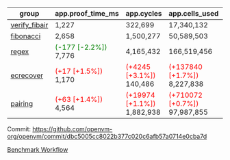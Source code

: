 | group | app.proof_time_ms | app.cycles | app.cells_used | leaf.proof_time_ms | leaf.cycles | leaf.cells_used |
| -- | -- | -- | -- | -- | -- | -- |
| [verify_fibair](https://github.com/openvm-org/openvm/blob/benchmark-results/benchmarks-pr/1887/verify_fibair-dbc5005cc8022b377c020c6afb57a0714e0cba7d.md) | 1,227 |  322,699 |  17,340,132 |- | - | - |
| [fibonacci](https://github.com/openvm-org/openvm/blob/benchmark-results/benchmarks-pr/1887/fibonacci-dbc5005cc8022b377c020c6afb57a0714e0cba7d.md) | 2,658 |  1,500,277 |  50,589,503 |- | - | - |
| [regex](https://github.com/openvm-org/openvm/blob/benchmark-results/benchmarks-pr/1887/regex-dbc5005cc8022b377c020c6afb57a0714e0cba7d.md) |<span style='color: green'>(-177 [-2.2%])</span> 7,776 |  4,165,432 |  166,519,456 |- | - | - |
| [ecrecover](https://github.com/openvm-org/openvm/blob/benchmark-results/benchmarks-pr/1887/ecrecover-dbc5005cc8022b377c020c6afb57a0714e0cba7d.md) |<span style='color: red'>(+17 [+1.5%])</span> 1,170 | <span style='color: red'>(+4245 [+3.1%])</span> 140,486 | <span style='color: red'>(+137840 [+1.7%])</span> 8,227,838 |- | - | - |
| [pairing](https://github.com/openvm-org/openvm/blob/benchmark-results/benchmarks-pr/1887/pairing-dbc5005cc8022b377c020c6afb57a0714e0cba7d.md) |<span style='color: red'>(+63 [+1.4%])</span> 4,564 | <span style='color: red'>(+19974 [+1.1%])</span> 1,882,938 | <span style='color: red'>(+710072 [+0.7%])</span> 97,987,855 |- | - | - |


Commit: https://github.com/openvm-org/openvm/commit/dbc5005cc8022b377c020c6afb57a0714e0cba7d

[Benchmark Workflow](https://github.com/openvm-org/openvm/actions/runs/16815104790)

